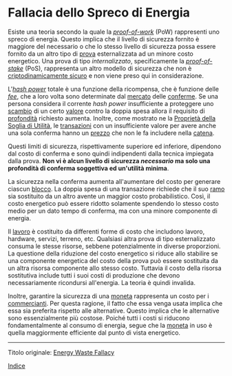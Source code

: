 # Fallacia dello Spreco di Energia



Esiste una teoria secondo la quale la [_proof-of-work_](ch101-glossary.md#prova-di-lavoro-proof-of-work) (PoW) rappresenti uno spreco di energia. Questo implica che il livello di sicurezza fornito è maggiore del necessario o che lo stesso livello di sicurezza possa essere fornito da un altro tipo di [prova](ch101-glossary.md#prova) esternalizzata ad un minore costo energetico. Una prova di tipo *internalizzato*, specificamente la [_proof-of-stake_](ch101-glossary.md#proof-of-stake) (PoS), rappresenta un altro modello di sicurezza che non è [criptodinamicamente sicuro](ch072-proof-of-stake-fallacy.md) e non viene preso qui in considerazione.

L'[_hash power_](ch101-glossary.md#hash-power) totale è una funzione della ricompensa, che è funzione delle [_fee_](ch101-glossary.md#commissione-di-transazione-fee), che a loro volta sono determinate dal [mercato](ch101-glossary.md#mercato) delle [conferme](ch101-glossary.md#conferma). Se una persona considera il corrente _hash power_ insufficiente a proteggere uno [scambio](ch101-glossary.md#scambio) di un certo [valore](ch101-glossary.md#valore) contro la doppia spesa allora il requisito di [profondità](ch101-glossary.md#profondità-depth) richiesto aumenta. Inoltre, come mostrato ne la [Proprietà della Soglia di Utilità](ch031-utility-threshold-property.md), le [transazioni](ch101-glossary.md#transazione) con un insufficiente valore per avere anche una sola conferma hanno un [prezzo](ch101-glossary.md#prezzo) che non le fa includere nella [catena](ch101-glossary.md#catena).

Questi limiti di sicurezza, rispettivamente superiore ed inferiore, dipendono dal costo di conferma e sono quindi indipendenti dalla tecnica impiegata dalla prova. **Non vi è alcun livello di sicurezza _necessario_ ma solo una profondità di conferma soggettiva ed un'utilità minima**.  

La sicurezza nella conferma aumenta all'aumentare del costo per generare ciascun [blocco](ch101-glossary.md#blocco). La doppia spesa di una transazione richiede che il suo [ramo](ch101-glossary.md#ramo-branch) sia sostituito da un altro avente un maggior costo probabilistico. Così, il costo energetico può essere ridotto solamente spendendo lo stesso costo medio per un dato tempo di conferma, ma con una minore componente di energia.

Il [lavoro](ch101-glossary.md#lavoro) è costituito da differenti forme di costo che includono lavoro, hardware, servizi, terreno, etc. Qualsiasi altra prova di tipo esternalizzato consuma le stesse risorse, sebbene potenzialmente in diverse proporzioni. La questione della riduzione del costo energetico si riduce allo stabilire se una componente energetica del costo della prova può essere sostituita da un altra risorsa componente allo stesso costo. Tuttavia il costo della risorsa sostitutiva include tutti i suoi costi di produzione che devono necessariamente ricondursi all'energia. La teoria è quindi invalida.

Inoltre, garantire la sicurezza di una [moneta](ch101-glossary.md#moneta) rappresenta un costo per i [commercianti](ch101-glossary.md#commerciante). Per questa ragione, il fatto che essa venga usata implica che essa sia preferita rispetto alle alternative. Questo implica che le alternative sono essenzialmente più costose. Poiché tutti i costi si riducono fondamentalmente al consumo di energia, segue che la [moneta](ch005-money-taxonomy.md) in uso è quella maggiormente efficiente dal punto di vista energetico. 

---

Titolo originale: [Energy Waste Fallacy](https://github.com/libbitcoin/libbitcoin-system/wiki/Energy-Waste-Fallacy)

[Indice](/README.md)

